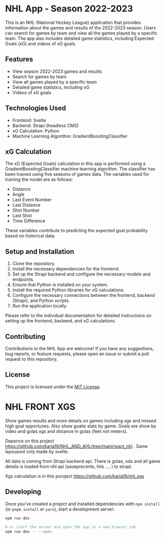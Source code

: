 # NHL App - Season 2022-2023

This is an NHL (National Hockey League) application that provides information about the games and results of the 2022-2023 season. Users can search for games by team and view all the games played by a specific team. The app also includes detailed game statistics, including Expected Goals (xG) and videos of xG goals.

## Features

- View season 2022-2023 games and results
- Search for games by team
- View all games played by a specific team
- Detailed game statistics, including xG
- Videos of xG goals

## Technologies Used

- Frontend: Svelte
- Backend: Strapi (headless CMS)
- xG Calculation: Python
- Machine Learning Algorithm: GradientBoostingClassifier

## xG Calculation

The xG (Expected Goals) calculation in this app is performed using a GradientBoostingClassifier machine learning algorithm. The classifier has been trained using five seasons of games data. The variables used for training the model are as follows:

- Distance
- Angle
- Last Event Number
- Last Distance
- Shot Number
- Last Shot
- Time Difference

These variables contribute to predicting the expected goal probability based on historical data.

## Setup and Installation

1. Clone the repository.
2. Install the necessary dependencies for the frontend.
3. Set up the Strapi backend and configure the necessary models and endpoints.
4. Ensure that Python is installed on your system.
5. Install the required Python libraries for xG calculations.
6. Configure the necessary connections between the frontend, backend (Strapi), and Python scripts.
7. Run the application locally.

Please refer to the individual documentation for detailed instructions on setting up the frontend, backend, and xG calculations.

## Contributing

Contributions to the NHL App are welcome! If you have any suggestions, bug reports, or feature requests, please open an issue or submit a pull request to this repository.

## License

This project is licensed under the [MIT License](https://opensource.org/licenses/MIT).



# NHL FRONT XGS

Show games results and more details on games including xgs and missed high goal opportunes. Also show goalie stats by game.
Goals are show by video and golas xgs and distance in golas (feet not meters).

Depence on this project https://github.com/karia19/NHL_AND_AHL/tree/main/react_nhl . Same layouaout only made by svelte.

All data is coming from Strapi backend api. There is golas, ods and all game details is loaded from nhl api (saveprecents, hits .... ) to strapi.

Xgs calculation is in this poroject https://github.com/karia19/nhl_xgs


## Developing

Once you've created a project and installed dependencies with `npm install` (or `pnpm install` or `yarn`), start a development server:

```bash
npm run dev

# or start the server and open the app in a new browser tab
npm run dev -- --open
```
